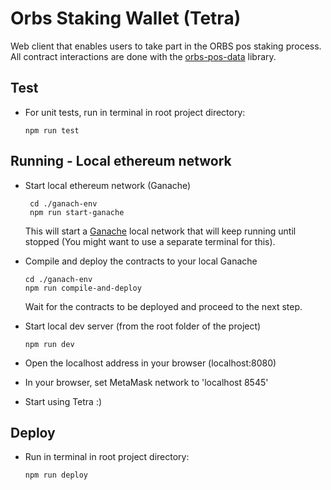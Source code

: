 # Orbs Staking Wallet (Tetra)
Web client that enables users to take part in the ORBS pos staking process.
All contract interactions are done with the [orbs-pos-data](https://github.com/orbs-network/orbs-ethereum-contracts-v1) library.

## Test

* For unit tests, run in terminal in root project directory:

  ```
  npm run test
  ``` 

## Running - Local ethereum network

* Start local ethereum network (Ganache)
   ```
    cd ./ganach-env
    npm run start-ganache
   ```
  This will start a [Ganache](https://www.trufflesuite.com/ganache) local network that will keep running until stopped (You might want to use a separate terminal for this).
   
* Compile and deploy the contracts to your local Ganache
    ```
    cd ./ganach-env
    npm run compile-and-deploy
   ```
    Wait for the contracts to be deployed and proceed to the next step.

* Start local dev server (from the root folder of the project)

  ```
  npm run dev
  ```    

* Open the localhost address in your browser (localhost:8080)

* In your browser, set MetaMask network to 'localhost 8545' 

* Start using Tetra :)

## Deploy 
* Run in terminal in root project directory:

  ```
  npm run deploy
  ``` 
